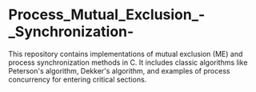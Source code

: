 # Process_Mutual_Exclusion_-_Synchronization-
This repository contains implementations of mutual exclusion (ME) and process synchronization methods in C. It includes classic algorithms like Peterson's algorithm, Dekker's algorithm, and examples of process concurrency for entering critical sections.
